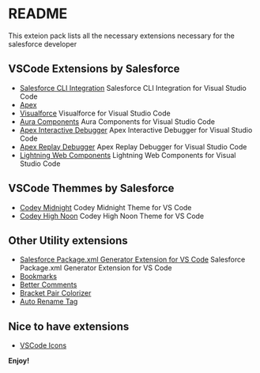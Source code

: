 # README

This exteion pack lists all the necessary extensions necessary for the salesforce developer

## VSCode Extensions by Salesforce

* [Salesforce CLI Integration](https://marketplace.visualstudio.com/items?itemName=salesforce.salesforcedx-vscode-core)
   Salesforce CLI Integration for Visual Studio Code 
* [Apex](https://marketplace.visualstudio.com/items?itemName=salesforce.salesforcedx-vscode-apex) 
* [Visualforce](https://marketplace.visualstudio.com/items?itemName=salesforce.salesforcedx-vscode-visualforce)
    Visualforce for Visual Studio Code
* [Aura Components](https://marketplace.visualstudio.com/items?itemName=salesforce.salesforcedx-vscode-lightning)
   Aura Components for Visual Studio Code
* [Apex Interactive Debugger](https://marketplace.visualstudio.com/items?itemName=salesforce.salesforcedx-vscode-apex-debugger )
    Apex Interactive Debugger for Visual Studio Code
* [Apex Replay Debugger](https://marketplace.visualstudio.com/items?itemName=salesforce.salesforcedx-vscode-apex-replay-debugger)
    Apex Replay Debugger for Visual Studio Code
* [Lightning Web Components](https://marketplace.visualstudio.com/items?itemName=salesforce.salesforcedx-vscode-lwc)
    Lightning Web Components for Visual Studio Code


## VSCode Themmes by Salesforce

* [Codey Midnight](https://marketplace.visualstudio.com/items?itemName=salesforce.codey-midnight)
    Codey Midnight Theme for VS Code
* [Codey High Noon](https://marketplace.visualstudio.com/items?itemName=salesforce.codey-high-noon)
    Codey High Noon Theme for VS Code


## Other Utility extensions 

* [Salesforce Package.xml Generator Extension for VS Code](https://marketplace.visualstudio.com/items?itemName=VignaeshRamA.sfdx-package-xml-generator)
 Salesforce Package.xml Generator Extension for VS Code
* [Bookmarks](https://marketplace.visualstudio.com/items?itemName=alefragnani.Bookmarks)
* [Better Comments](https://marketplace.visualstudio.com/items?itemName=aaron-bond.better-comments)
* [Bracket Pair Colorizer](https://marketplace.visualstudio.com/items?itemName=CoenraadS.bracket-pair-colorizer)
* [Auto Rename Tag](https://marketplace.visualstudio.com/items?itemName=formulahendry.auto-rename-tag)
        
        
## Nice to have extensions

* [VSCode Icons](https://marketplace.visualstudio.com/items?itemName=vscode-icons-team.vscode-icons)


**Enjoy!**
